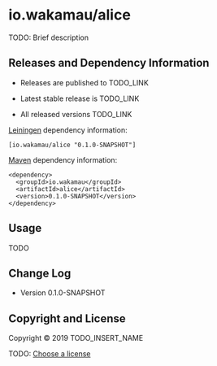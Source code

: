 # io.wakamau/alice

TODO: Brief description



## Releases and Dependency Information

* Releases are published to TODO_LINK

* Latest stable release is TODO_LINK

* All released versions TODO_LINK

[Leiningen] dependency information:

    [io.wakamau/alice "0.1.0-SNAPSHOT"]

[Maven] dependency information:

    <dependency>
      <groupId>io.wakamau</groupId>
      <artifactId>alice</artifactId>
      <version>0.1.0-SNAPSHOT</version>
    </dependency>

[Leiningen]: http://leiningen.org/
[Maven]: http://maven.apache.org/



## Usage

TODO



## Change Log

* Version 0.1.0-SNAPSHOT



## Copyright and License

Copyright © 2019 TODO_INSERT_NAME

TODO: [Choose a license](http://choosealicense.com/)
